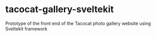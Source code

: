 # tacocat-gallery-sveltekit
 Prototype of the front end of the Tacocat photo gallery website using Sveltekit framework
